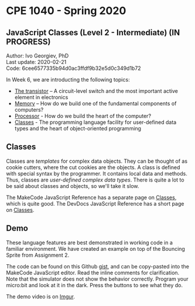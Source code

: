 # CPE 1040 - Spring 2020

## JavaScript Classes (Level 2 - Intermediate) (IN PROGRESS)

Author: Ivo Georgiev, PhD  
Last update: 2020-02-21  
Code: 6cee6577335b94d0ac3ffdf9b32e5d0c349d1b72    

In Week 6, we are introducting the following topics: 
- [The transistor](https://docs.google.com/document/d/1KpK2u7tlg9IpjeqpNTxizabOwoFxsuq-k4WMEPzzcE4/) – A circuit-level switch and the most important active element in electronics
- [Memory]() – How do we build one of the fundamental components of computers?
- [Processor]() - How do we build the heart of the computer?
- [Classes]() - The programming language facility for user-defined data types and the heart of object-oriented programming

## Classes 

Classes are *templates* for complex data objects. They can be thought of as cookie cutters, where the cut cookies are the objects. A class is defined with special syntax by the programmer. It contains local data and methods. Thus, classes are *user-defined complex data types*. There is quite a lot to be said about classes and objects, so we'll take it slow. 

 

The MakeCode JavaScript Reference has a separate page on [Classes](https://makecode.microbit.org/javascript/classes), which is quite good. The DevDocs JavaScript Reference has a short page on [Classes](https://devdocs.io/javascript/statements/class). 

 

## Demo 

These language features are best demonstrated in working code in a familiar environment. We have created an example on top of the Bouncing Sprite from Assignment 2.  

 

The code can be found on this Github [gist](https://gist.github.com/ivogeorg/be8b11ca24f118fd63c0407e93c81f81), and can be copy-pasted into the MakeCode JavaScript editor. Read the inline comments for clarification. Note that the simulator does not show the behavior correctly. Program your micro:bit and look at it in the dark. Press the buttons to see what they do. 

 

The demo video is on [Imgur](https://imgur.com/gallery/qysnAQG). 

 

